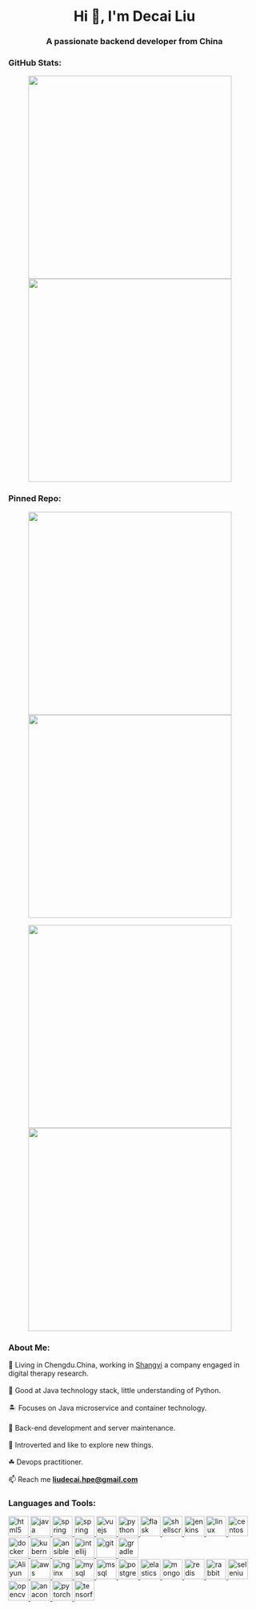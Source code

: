 <h1 align="center">Hi 👋, I'm Decai Liu</h1>
<h3 align="center">A passionate backend developer from China</h3>


<h3 align="left">GitHub Stats:</h3>

<figure class="third">
    <a href="https://github.com/Mr-LiuDC">
        <img width="406" src="https://github-readme-stats.vercel.app/api?username=Mr-LiuDC&count_private=true&show_icons=true&line_height=30" />
    </a>
    <a href="https://github.com/Mr-LiuDC">
        <img width="406" src="https://github-readme-stats.vercel.app/api/top-langs/?username=Mr-LiuDC&layout=compact&card_width=310" />
    </a>
</figure>


<h3 align="left">Pinned Repo:</h3>

<figure class="third">
    <a href="https://github.com/my-open-course/jenkins-pipeline-shared-libraries">
        <img align="center" width="406" src="https://github-readme-stats.vercel.app/api/pin/?username=my-open-course&repo=jenkins-pipeline-shared-libraries" />
    </a>
    <a href="https://blog.aipark.fun">
        <img align="center" width="406" src="https://github-readme-stats.vercel.app/api/pin/?username=Mr-LiuDC&repo=mr-liudc.github.io" />
    </a>
    <p></p>
    <a href="https://github.com/Mr-LiuDC/flask-example-restapi">
        <img align="center" width="406" src="https://github-readme-stats.vercel.app/api/pin/?username=Mr-LiuDC&repo=flask-example-restapi" />
    </a>
    <a href="https://github.com/Mr-LiuDC/tensorflow-machine-learning">
        <img align="center" width="406" src="https://github-readme-stats.vercel.app/api/pin/?username=Mr-LiuDC&repo=tensorflow-machine-learning" />
    </a>
</figure>


<h3 align="left">About Me:</h3>

🌵 Living in Chengdu.China, working in <a href="https://www.rplushealth.com" target="_blank">Shangyi</a> a company engaged in
digital therapy research.
<br><br>
🌾 Good at Java technology stack, little understanding of Python.
<br><br>
🏝️ Focuses on Java microservice and container technology.
<br><br>
🌴 Back-end development and server maintenance.
<br><br>
🌱 Introverted and like to explore new things.
<br><br>
☘ Devops practitioner.
<br><br>
📫 Reach me **liudecai.hpe@gmail.com**


<h3 align="left">Languages and Tools:</h3>
<p align="left">
    <a href="https://www.w3.org/html/" target="_blank" rel="noreferrer">
        <img src="https://cdn.jsdelivr.net/gh/devicons/devicon/icons/html5/html5-original-wordmark.svg"
             alt="html5" width="40" height="40"/>
    </a>
    <a href="https://www.java.com" target="_blank" rel="noreferrer">
        <img src="https://cdn.jsdelivr.net/gh/devicons/devicon/icons/java/java-original.svg"
             alt="java" width="40" height="40"/>
    </a>
    <a href="https://spring.io/" target="_blank" rel="noreferrer">
        <img src="https://www.vectorlogo.zone/logos/springio/springio-icon.svg"
             alt="spring" width="40" height="40"/>
    </a>
    <a href="https://nodejs.org/" target="_blank" rel="noreferrer">
        <img src="https://cdn.jsdelivr.net/gh/devicons/devicon/icons/nodejs/nodejs-original-wordmark.svg"
             alt="spring" width="40" height="40"/>
    </a>
    <a href="https://vuejs.org/" target="_blank" rel="noreferrer">
        <img src="https://cdn.jsdelivr.net/gh/devicons/devicon/icons/vuejs/vuejs-original.svg"
             alt="vuejs" width="40" height="40"/>
    </a>
    <a href="https://www.python.org" target="_blank" rel="noreferrer">
        <img src="https://cdn.jsdelivr.net/gh/devicons/devicon/icons/python/python-original.svg"
             alt="python" width="40" height="40"/>
    </a>
    <a href="https://flask.palletsprojects.com/" target="_blank" rel="noreferrer">
        <img src="https://www.vectorlogo.zone/logos/pocoo_flask/pocoo_flask-icon.svg"
             alt="flask" width="40" height="40"/>
    </a>
    <a href="https://www.shellscript.sh/" target="_blank" rel="noreferrer">
        <img src="https://cdn.jsdelivr.net/gh/devicons/devicon/icons/bash/bash-original.svg"
             alt="shellscript" width="40" height="40"/>
    </a>
    <a href="https://www.jenkins.io" target="_blank" rel="noreferrer">
        <img src="https://www.vectorlogo.zone/logos/jenkins/jenkins-icon.svg"
             alt="jenkins" width="40" height="40"/>
    </a>
    <a href="https://www.linux.org/" target="_blank" rel="noreferrer">
        <img src="https://cdn.jsdelivr.net/gh/devicons/devicon/icons/linux/linux-original.svg"
             alt="linux" width="40" height="40"/>
    </a>
    <a href="https://www.centos.org/" target="_blank" rel="noreferrer">
        <img src="https://cdn.jsdelivr.net/gh/devicons/devicon/icons/centos/centos-original.svg"
             alt="centos" width="40" height="40"/>
    </a>
    <a href="https://www.docker.com/" target="_blank" rel="noreferrer">
        <img src="https://cdn.jsdelivr.net/gh/devicons/devicon/icons/docker/docker-original-wordmark.svg"
             alt="docker" width="40" height="40"/>
    </a>
    <a href="https://kubernetes.io/" target="_blank" rel="noreferrer">
        <img src="https://cdn.jsdelivr.net/gh/devicons/devicon/icons/kubernetes/kubernetes-plain.svg"
             alt="kubernetes" width="40" height="40"/>
    </a>
    <a href="https://docs.ansible.com/" target="_blank" rel="noreferrer">
        <img src="https://cdn.jsdelivr.net/gh/devicons/devicon/icons/ansible/ansible-original-wordmark.svg"
             alt="ansible" width="40" height="40"/>
    </a>
    <a href="https://www.jetbrains.com/" target="_blank" rel="noreferrer">
        <img src="https://cdn.jsdelivr.net/gh/devicons/devicon/icons/intellij/intellij-original.svg"
             alt="intellij" width="40" height="40"/>
    </a>
    <a href="https://git-scm.com/" target="_blank" rel="noreferrer">
        <img src="https://cdn.jsdelivr.net/gh/devicons/devicon/icons/git/git-original.svg"
             alt="git" width="40" height="40"/>
    </a>
    <a href="https://gradle.org/" target="_blank" rel="noreferrer">
        <img src="https://cdn.jsdelivr.net/gh/devicons/devicon/icons/gradle/gradle-plain.svg"
             alt="gradle" width="40" height="40"/>
    </a>
    <br>
    <a href="https://www.aliyun.com/" target="_blank">
        <img src="https://www.vectorlogo.zone/logos/alibabacloud/alibabacloud-ar21.svg"
             alt="Aliyun" height="40">
    </a>
    <a href="https://aws.amazon.com" target="_blank" rel="noreferrer">
        <img src="https://cdn.jsdelivr.net/gh/devicons/devicon/icons/amazonwebservices/amazonwebservices-original-wordmark.svg"
             alt="aws" width="40" height="40"/>
    </a>
    <a href="https://www.nginx.com" target="_blank" rel="noreferrer">
        <img src="https://cdn.jsdelivr.net/gh/devicons/devicon/icons/nginx/nginx-original.svg"
             alt="nginx" width="40" height="40"/>
    </a>
    <a href="https://www.mysql.com/" target="_blank" rel="noreferrer">
        <img src="https://cdn.jsdelivr.net/gh/devicons/devicon/icons/mysql/mysql-original-wordmark.svg"
             alt="mysql" width="40" height="40"/>
    </a>
    <a href="https://www.microsoft.com/en-us/sql-server" target="_blank" rel="noreferrer">
        <img src="https://www.svgrepo.com/show/303229/microsoft-sql-server-logo.svg"
             alt="mssql" width="40" height="40"/>
    </a>
    <a href="https://www.postgresql.org" target="_blank" rel="noreferrer">
        <img src="https://cdn.jsdelivr.net/gh/devicons/devicon/icons/postgresql/postgresql-original-wordmark.svg"
             alt="postgresql" width="40" height="40"/>
    </a>
    <a href="https://www.elastic.co" target="_blank" rel="noreferrer">
        <img src="https://www.vectorlogo.zone/logos/elastic/elastic-icon.svg"
             alt="elasticsearch" width="40" height="40"/>
    </a>
    <a href="https://www.mongodb.com/" target="_blank" rel="noreferrer">
        <img src="https://cdn.jsdelivr.net/gh/devicons/devicon/icons/mongodb/mongodb-original-wordmark.svg"
             alt="mongodb" width="40" height="40"/>
    </a>
    <a href="https://redis.io" target="_blank" rel="noreferrer">
        <img src="https://cdn.jsdelivr.net/gh/devicons/devicon/icons/redis/redis-original-wordmark.svg"
             alt="redis" width="40" height="40"/>
    </a>
    <a href="https://www.rabbitmq.com" target="_blank" rel="noreferrer">
        <img src="https://www.vectorlogo.zone/logos/rabbitmq/rabbitmq-icon.svg"
             alt="rabbitMQ" width="40" height="40"/>
    </a>
    <a href="https://www.selenium.dev" target="_blank" rel="noreferrer">
        <img src="https://raw.githubusercontent.com/detain/svg-logos/780f25886640cef088af994181646db2f6b1a3f8/svg/selenium-logo.svg"
             alt="selenium" width="40" height="40"/>
    </a>
    <a href="https://opencv.org/" target="_blank" rel="noreferrer">
        <img src="https://www.vectorlogo.zone/logos/opencv/opencv-icon.svg"
             alt="opencv" width="40" height="40"/>
    </a>
    <a href="https://www.anaconda.com/" target="_blank" rel="noreferrer">
        <img src="https://cdn.jsdelivr.net/gh/devicons/devicon/icons/anaconda/anaconda-original.svg"
             alt="anaconda" width="40" height="40"/>
    </a>
    <a href="https://pytorch.org/" target="_blank" rel="noreferrer">
        <img src="https://www.vectorlogo.zone/logos/pytorch/pytorch-icon.svg"
             alt="pytorch" width="40" height="40"/>
    </a>
    <a href="https://www.tensorflow.org" target="_blank" rel="noreferrer">
        <img src="https://www.vectorlogo.zone/logos/tensorflow/tensorflow-icon.svg"
             alt="tensorflow" width="40" height="40"/>
    </a>
</p>
